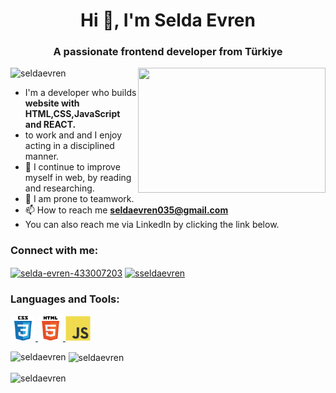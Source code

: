 <h1 align="center">Hi 👋, I'm Selda Evren</h1>
<h3 align="center">A passionate frontend developer from Türkiye</h3>

<img align="right" height="200" width="300"  src="https://images.static-collegedunia.com/public/image//f57c4d1979de06e49b1dd15d02ecd231.gif">
<p align="left"> <img src="https://komarev.com/ghpvc/?username=seldaevren&label=Profile%20views&color=0e75b6&style=flat" alt="seldaevren" /> </p>

- I'm a developer who builds **website with HTML,CSS,JavaScript and REACT.**
- to work and and I enjoy acting in a disciplined manner.
- 🌱 I continue to improve myself in  web, by reading and researching.
- 🤝 I am prone to teamwork.
- 📫 How to reach me **seldaevren035@gmail.com**
- You can also reach me via LinkedIn by clicking the link below.

<h3 align="left">Connect with me:</h3>
<p align="left">
<a href="https://linkedin.com/in/selda-evren-433007203" target="blank"><img align="center" src="https://raw.githubusercontent.com/rahuldkjain/github-profile-readme-generator/master/src/images/icons/Social/linked-in-alt.svg" alt="selda-evren-433007203" height="30" width="40" /></a>
<a href="https://instagram.com/sseldaevren" target="blank"><img align="center" src="https://raw.githubusercontent.com/rahuldkjain/github-profile-readme-generator/master/src/images/icons/Social/instagram.svg" alt="sseldaevren" height="30" width="40" /></a>
</p>

<h3 align="left">Languages and Tools:</h3>
<p align="left"> <a href="https://www.w3schools.com/css/" target="_blank" rel="noreferrer"> <img src="https://raw.githubusercontent.com/devicons/devicon/master/icons/css3/css3-original-wordmark.svg" alt="css3" width="40" height="40"/> </a> <a href="https://www.w3.org/html/" target="_blank" rel="noreferrer"> <img src="https://raw.githubusercontent.com/devicons/devicon/master/icons/html5/html5-original-wordmark.svg" alt="html5" width="40" height="40"/> </a> <a href="https://developer.mozilla.org/en-US/docs/Web/JavaScript" target="_blank" rel="noreferrer"> <img src="https://raw.githubusercontent.com/devicons/devicon/master/icons/javascript/javascript-original.svg" alt="javascript" width="40" height="40"/> </a> </p>

<p><img align="left" src="https://github-readme-stats.vercel.app/api/top-langs?username=seldaevren&show_icons=true&locale=en&layout=compact" alt="seldaevren" /></p>

<p>&nbsp;<img align="center" src="https://github-readme-stats.vercel.app/api?username=seldaevren&show_icons=true&locale=en" alt="seldaevren" /></p>

<p><img align="center" src="https://github-readme-streak-stats.herokuapp.com/?user=seldaevren&" alt="seldaevren" /></p>
